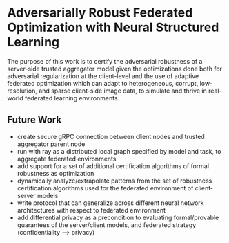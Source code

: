 # Adversarially Robust Federated Optimization with Neural Structured Learning
The purpose of this work is to certify the adversarial robustness of a server-side trusted aggregator model given the optimizations done both for adversarial regularization at the client-level and the use of adaptive federated optimization which can adapt to heterogeneous, corrupt, low-resolution, and sparse client-side image data, to simulate and thrive in real-world federated learning environments.

## Future Work
- create secure gRPC connection between client nodes and trusted aggregator parent node
- run with ray as a distributed local graph specified by model and task, to aggregate federated environments
- add support for a set of additional certification algorithms of formal robustness as optimization
- dynamically analyze/extrapolate patterns from the set of robustness certification algorithms used for the federated environment of client-server models
- write protocol that can generalize across different neural network architectures with respect to federated environment
- add differential privacy as a precondition to evaluating formal/provable guarantees of the server/client models, and federated strategy (confidentiality --> privacy)

